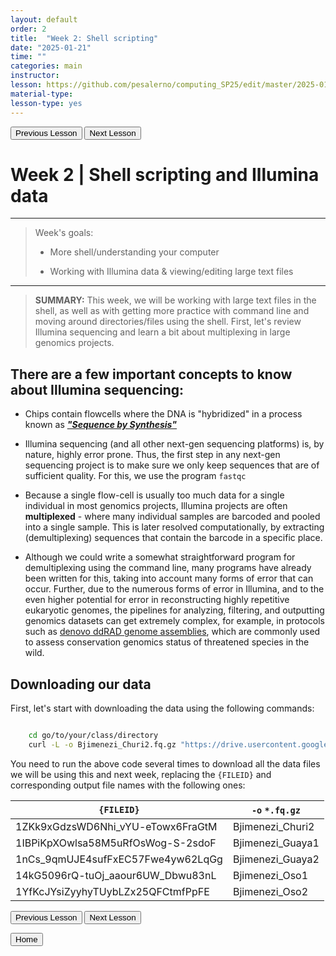 ```yaml
---
layout: default
order: 2
title:  "Week 2: Shell scripting"
date: "2025-01-21"
time: ""
categories: main
instructor: 
lesson: https://github.com/pesalerno/computing_SP25/edit/master/2025-01-21-2_Week_2.md
material-type: 
lesson-type: yes
---
```


<a href="https://pesalerno.github.io/computing_SP25/main/2025/01/14/1_Week_1.html"><button>Previous Lesson</button></a>    <a href="https://pesalerno.github.io/computing_SP25/main/2025/01/28/3_Week_3.html"><button>Next Lesson</button></a>

# Week 2 | Shell scripting and Illumina data

------------
> Week's goals: 
>
>- More shell/understanding your computer
>
>- Working with Illumina data & viewing/editing large text files
>

--------------


> **SUMMARY:** This week, we will be working with large text files in the shell, as well as with getting more practice with command line and moving around directories/files using the shell. First, let's review Illumina sequencing and learn a bit about multiplexing in large genomics projects. 





## There are a few important concepts to know about Illumina sequencing: 


- Chips contain flowcells where the DNA is "hybridized" in a process known as [***"Sequence by Synthesis"***](https://www.youtube.com/watch?v=fCd6B5HRaZ8)

- Illumina sequencing (and all other next-gen sequencing platforms) is, by nature, highly error prone. Thus, the first step in any next-gen sequencing project is to make sure we only keep sequences that are of sufficient quality. For this, we use the program `fastqc`

- Because a single flow-cell is usually too much data for a single individual in most genomics projects, Illumina projects are often **multiplexed** - where many individual samples are barcoded and pooled into a single sample. This is later resolved computationally, by extracting (demultiplexing) sequences that contain the barcode in a specific place. 

- Although we could write a somewhat straightforward program for demultiplexing using the command line, many programs have already been written for this, taking into account many forms of error that can occur. Further, due to the numerous forms of error in Illumina, and to the even higher potential for error in reconstructing highly repetitive eukaryotic genomes, the pipelines for analyzing, filtering, and outputting genomics datasets can get extremely complex, for example, in protocols such as [denovo ddRAD genome assemblies](https://github.com/pesalerno/computing_SP25/tree/main/_files/denovo-pipeline.png), which are commonly used to assess conservation genomics status of threatened species in the wild. 


## Downloading our data 

First, let's start with downloading the data using the following commands: 

```bash	

	cd go/to/your/class/directory
	curl -L -o Bjimenezi_Churi2.fq.gz "https://drive.usercontent.google.com/download?id={1MLg0Mx5yrWqnwBKzUslk3IL-1GrKKp7I}&confirm=xxx"
```

You need to run the above code several times to download all the data files we will be using this and next week, replacing the `{FILEID}` and corresponding output file names with the following ones: 

| `{FILEID}` | `-o` `*.fq.gz` |
| --- | --- |
| 1ZKk9xGdzsWD6Nhi_vYU-eTowx6FraGtM | Bjimenezi_Churi2 |
| 1IBPiKpXOwlsa58M5uRfOsWog-S-2sdoF | Bjimenezi_Guaya1 |
| 1nCs_9qmUJE4sufFxEC57Fwe4yw62LqGg | Bjimenezi_Guaya2 |
| 14kG5096rQ-tuOj_aaour6UW_Dbwu83nL | Bjimenezi_Oso1 |
| 1YfKcJYsiZyyhyTUybLZx25QFCtmfPpFE | Bjimenezi_Oso2 |









<a href="https://pesalerno.github.io/computing_SP25/main/2025/01/14/1_Week_1.html"><button>Previous Lesson</button></a>    <a href="https://pesalerno.github.io/computing_SP25/main/2025/01/28/3_Week_3.html"><button>Next Lesson</button></a>

<a href="https://pesalerno.github.io/computing_SP25/"><button>Home</button></a>  